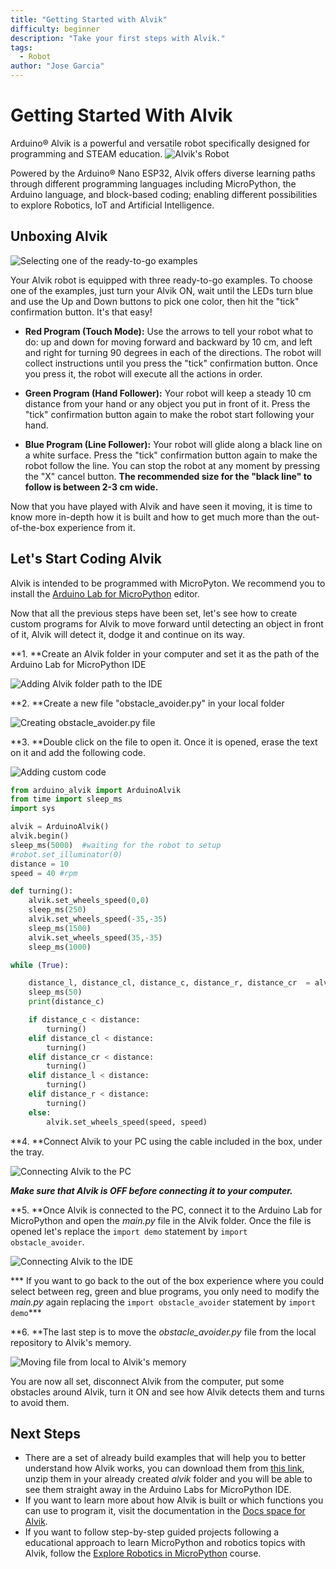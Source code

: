```yaml
---
title: "Getting Started with Alvik"
difficulty: beginner
description: "Take your first steps with Alvik."
tags:
  - Robot
author: "Jose Garcia"
---
```

# Getting Started With Alvik

Arduino® Alvik is a powerful and versatile robot specifically designed for programming and STEAM education.
![Alvik's Robot](assets/alvik_main.jpg)

Powered by the Arduino® Nano ESP32, Alvik offers diverse learning paths through different programming languages including MicroPython, the Arduino language, and block-based coding; enabling different possibilities to explore Robotics, IoT and Artificial Intelligence.


## Unboxing Alvik

![Selecting one of the ready-to-go examples](assets/select-examples.gif)

Your Alvik robot is equipped with three ready-to-go examples. To choose one of the examples, just turn your Alvik ON, wait until the LEDs turn blue and use the Up and Down buttons to pick one color, then hit the "tick" confirmation button. It's that easy!

- **Red Program (Touch Mode):** Use the arrows to tell your robot what to do: up and down for moving forward and backward by 10 cm, and left and right for turning 90 degrees in each of the directions. The robot will collect instructions until you press the "tick" confirmation button. Once you press it, the robot will execute all the actions in order.

- **Green Program (Hand Follower):** Your robot will keep a steady 10 cm distance from your hand or any object you put in front of it. Press the "tick" confirmation button again to make the robot start following your hand.

- **Blue Program (Line Follower):** Your robot will glide along a black line on a white surface. Press the "tick" confirmation button again to make the robot follow the line. You can stop the robot at any moment by pressing the "X" cancel button. **The recommended size for the "black line" to follow is between 2-3 cm wide.**

Now that you have played with Alvik and have seen it moving, it is time to know more in-depth how it is built and how to get much more than the out-of-the-box experience from it.

## Let's Start Coding Alvik

Alvik is intended to be programmed with MicroPyton. We recommend you to install the [Arduino Lab for MicroPython](https://labs.arduino.cc/en/labs/micropython) editor.

Now that all the previous steps have been set, let's see how to create custom programs for Alvik to move forward until detecting an object in front of it, Alvik will detect it, dodge it and continue on its way.


**1. **Create an Alvik folder in your computer and set it as the path of the Arduino Lab for MicroPython IDE

![Adding Alvik folder path to the IDE](assets/alvik_folder_path.png)

**2. **Create a new file "obstacle_avoider.py" in your local folder

![Creating obstacle_avoider.py file](assets/creating_file.png)

**3. **Double click on the file to open it. Once it is opened, erase the text on it and add the following code.

![Adding custom code](assets/adding_custom_code.gif)

``` python
from arduino_alvik import ArduinoAlvik
from time import sleep_ms
import sys

alvik = ArduinoAlvik()
alvik.begin()
sleep_ms(5000)  #waiting for the robot to setup
#robot.set_illuminator(0)
distance = 10
speed = 40 #rpm

def turning():
    alvik.set_wheels_speed(0,0)
    sleep_ms(250)
    alvik.set_wheels_speed(-35,-35)
    sleep_ms(1500)
    alvik.set_wheels_speed(35,-35)
    sleep_ms(1000)

while (True):

    distance_l, distance_cl, distance_c, distance_r, distance_cr  = alvik.get_distance()
    sleep_ms(50)
    print(distance_c)

    if distance_c < distance:
        turning()
    elif distance_cl < distance:
        turning()
    elif distance_cr < distance:
        turning()
    elif distance_l < distance:
        turning()
    elif distance_r < distance:
        turning()
    else:
        alvik.set_wheels_speed(speed, speed)

```

**4. **Connect Alvik to your PC using the cable included in the box, under the tray.

![Connecting Alvik to the PC](assets/connecting_alvik.gif)

***Make sure that Alvik is OFF before connecting it to your computer.***

**5. **Once Alvik is connected to the PC, connect it to the Arduino Lab for MicroPython and open the _main.py_ file in the Alvik folder. Once the file is opened let's replace the `import demo` statement by `import obstacle_avoider`.

![Connecting Alvik to the IDE](assets/connecting_alvik_ide.gif)

*** If you want to go back to the out of the box experience where you could select between reg, green and blue programs, you only need to modify the _main.py_ again replacing the `import obstacle_avoider` statement by `import demo`***

**6. **The last step is to move the _obstacle_avoider.py_ file from the local repository to Alvik's memory.

![Moving file from local to Alvik's memory](assets/local2memory.gif)

You are now all set, disconnect Alvik from the computer, put some obstacles around Alvik, turn it ON and see how Alvik detects them and turns to avoid them.

## Next Steps
* There are a set of already build examples that will help you to better understand how Alvik works, you can download them from [this link](https://github.com/arduino/arduino-alvik-mpy/archive/refs/tags/0.2.0.zip), unzip them in your already created _alvik_ folder and you will be able to see them straight away in the Arduino Labs for MicroPython IDE.
*  If you want to learn more about how Alvik is built or which functions you can use to program it, visit the documentation in the [Docs space for Alvik](https://docs.arduino.cc/hardware/alvik/).
* If you want to follow step-by-step guided projects following a educational approach to learn MicroPython and robotics topics with Alvik, follow the [Explore Robotics in MicroPython](https://courses.arduino.cc/explore-robotics-micropython/) course.
